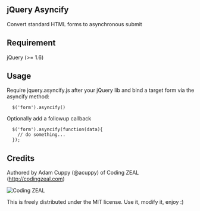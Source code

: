 ## jQuery Asyncify

Convert standard HTML forms to asynchronous submit

## Requirement

jQuery (>= 1.6)

## Usage

Require jquery.asyncify.js after your jQuery lib and bind a target form
via the asyncify method:

```
  $('form').asyncify()
```

Optionally add a followup callback

```
  $('form').asyncify(function(data){
    // do something...
  });
```
## Credits

Authored by Adam Cuppy (@acuppy) of Coding ZEAL (http://codingzeal.com)

![Coding ZEAL](https://googledrive.com/host/0B3TWa6M1MsWeWmxRZWhscllwTzA/ZEAL-logo-final-150.png)

This is freely distributed under the MIT license.  Use it, modify it,
enjoy :)
